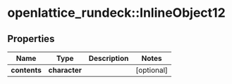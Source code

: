 # openlattice_rundeck::InlineObject12

## Properties
Name | Type | Description | Notes
------------ | ------------- | ------------- | -------------
**contents** | **character** |  | [optional] 


